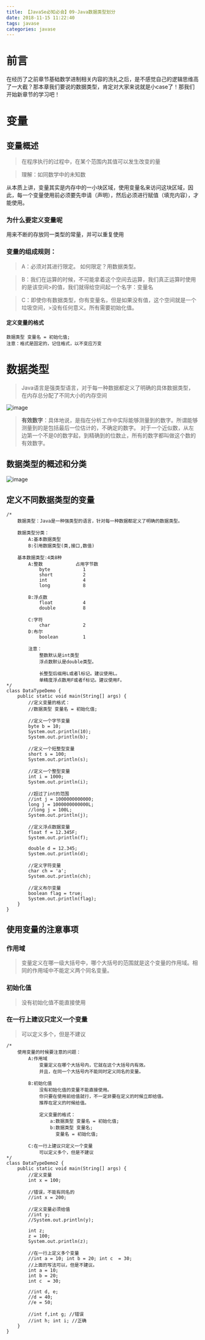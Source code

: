 ```yaml
---
title: 【JavaSe必知必会】09-Java数据类型划分
date: 2018-11-15 11:22:40
tags: javase
categories: javase
---
```

# 前言
在经历了之前章节基础数学进制相关内容的洗礼之后，是不感觉自己的逻辑思维高了一大截？那本章我们要说的数据类型，肯定对大家来说就是小case了！那我们开始新章节的学习吧！
# 变量
## 变量概述
> 在程序执行的过程中，在某个范围内其值可以发生改变的量

> 理解：如同数学中的未知数

从本质上讲，变量其实是内存中的一小块区域，使用变量名来访问这块区域，因此，每一个变量使用前必须要先申请（声明），然后必须进行赋值（填充内容），才能使用。
### 为什么要定义变量呢
用来不断的存放同一类型的常量，并可以重复使用
### 变量的组成规则：
> A：必须对其进行限定。
> 如何限定？用数据类型。

> B：我们在运算的时候，不可能拿着这个空间去运算，我们真正运算时使用的是该空间>的值，我们就得给空间起一个名字：变量名

> C：即使你有数据类型，你有变量名，但是如果没有值，这个空间就是一个垃圾空间，>没有任何意义。所有需要初始化值。

#### 定义变量的格式
	数据类型 变量名 = 初始化值;
	注意：格式是固定的，记住格式，以不变应万变
# 数据类型
> Java语言是强类型语言，对于每一种数据都定义了明确的具体数据类型，在内存总分配了不同大小的内存空间

![image](http://image.damienzhong.com/%E6%95%B0%E6%8D%AE%E7%B1%BB%E5%9E%8B%E6%A6%82%E8%A7%88%E5%9B%BE.png)
> 
> **有效数字**：具体地说，是指在分析工作中实际能够测量到的数字。所谓能够测量到的是包括最后一位估计的，不确定的数字。
> 对于一个近似数，从左边第一个不是0的数字起，到精确到的位数止，所有的数字都叫做这个数的有效数字。
## 数据类型的概述和分类
![image](http://image.damienzhong.com/%E6%95%B0%E6%8D%AE%E7%B1%BB%E5%9E%8B01.png)
## 定义不同数据类型的变量

```
/*
	数据类型：Java是一种强类型的语言，针对每一种数据都定义了明确的数据类型。
	
	数据类型分类：
		A:基本数据类型
		B:引用数据类型(类,接口,数值)
		
	基本数据类型:4类8种
		A:整数			占用字节数
			byte			1
			short			2
			int				4
			long			8
			
		B:浮点数
			float 			4
			double 			8
			
		C:字符
			char			2
		D:布尔
			boolean			1
		
		注意：
			整数默认是int类型
			浮点数默认是double类型。
			
			长整型后缀用L或者l标记。建议使用L。
			单精度浮点数用F或者f标记。建议使用F。
*/
class DataTypeDemo {
	public static void main(String[] args) {
		//定义变量的格式：
		//数据类型 变量名 = 初始化值;
		
		//定义一个字节变量
		byte b = 10;
		System.out.println(10);
		System.out.println(b);
		
		//定义一个短整型变量
		short s = 100;
		System.out.println(s);
		
		//定义一个整型变量
		int i = 1000;
		System.out.println(i);
		
		//超过了int的范围
		//int j = 1000000000000;
		long j = 1000000000000L;
		//long j = 100L;
		System.out.println(j);
		
		//定义浮点数据变量
		float f = 12.345F;
		System.out.println(f);
		
		double d = 12.345;
		System.out.println(d);
		
		//定义字符变量
		char ch = 'a';
		System.out.println(ch);
		
		//定义布尔变量
		boolean flag = true;
		System.out.println(flag);
	}
}
```
## 使用变量的注意事项
### 作用域	
> 变量定义在哪一级大括号中，哪个大括号的范围就是这个变量的作用域。相同的作用域中不能定义两个同名变量。
### 初始化值
> 没有初始化值不能直接使用
### 在一行上建议只定义一个变量
> 可以定义多个，但是不建议

```
/*
	使用变量的时候要注意的问题：
		A:作用域
			变量定义在哪个大括号内，它就在这个大括号内有效。
			并且，在同一个大括号内不能同时定义同名的变量。
			
		B:初始化值
			没有初始化值的变量不能直接使用。
			你只要在使用前给值就行，不一定非要在定义的时候立即给值。
			推荐在定义的时候给值。
			
			定义变量的格式：
				a:数据类型 变量名 = 初始化值;
				b:数据类型 变量名;
				  变量名 = 初始化值;
		
		C:在一行上建议只定义一个变量
			可以定义多个，但是不建议
*/
class DataTypeDemo2 {
	public static void main(String[] args) {
		//定义变量
		int x = 100;
		
		//错误，不能有同名的
		//int x = 200;
		
		//定义变量必须给值
		//int y;
		//System.out.println(y);
		
		int z;
		z = 100;
		System.out.println(z);
		
		//在一行上定义多个变量
		//int a = 10; int b = 20; int c  = 30;
		//上面的写法可以，但是不建议。
		int a = 10; 
		int b = 20; 
		int c  = 30;
		
		//int d, e;
		//d = 40;
		//e = 50;
		
		//int f,int g; //错误
		//int h; int i; //正确
	}
}
```

